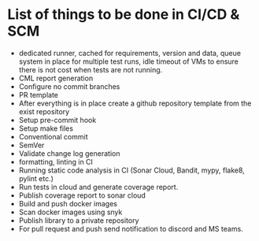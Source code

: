 # List of things to be done in CI/CD & SCM

* dedicated runner, cached for requirements, version and data, queue system in place for multiple test runs, idle timeout of VMs to ensure there is not cost when tests are not running.
* CML report generation
* Configure no commit branches
* PR template
* After everything is in place create a github repository template from the exist repository
* Setup pre-commit hook
* Setup make files
* Conventional commit
* SemVer
* Validate change log generation
* formatting, linting in CI
* Running static code analysis in CI (Sonar Cloud, Bandit, mypy, flake8, pylint etc.)
* Run tests in cloud and generate coverage report.
* Publish coverage report to sonar cloud
* Build and push docker images
* Scan docker images using snyk
* Publish library to a private repository
* For pull request and push send notification to discord and MS teams.